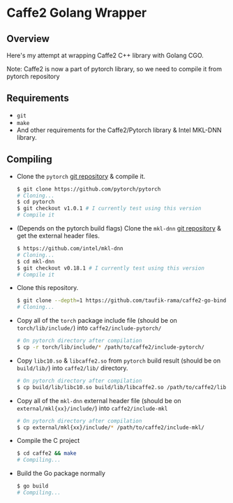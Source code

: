 # Caffe2 Golang Wrapper

## Overview

Here's my attempt at wrapping Caffe2 C++ library with Golang CGO.

Note: Caffe2 is now a part of pytorch library, so we need to compile it from pytorch repository

## Requirements

- `git`
- `make`
- And other requirements for the Caffe2/Pytorch library & Intel MKL-DNN library.

## Compiling

- Clone the `pytorch` [git repository](https://github.com/pytorch/pytorch) & compile it.

    ```Bash
    $ git clone https://github.com/pytorch/pytorch
    # Cloning...
    $ cd pytorch
    $ git checkout v1.0.1 # I currently test using this version
    # Compile it
    ```

- (Depends on the pytorch build flags) Clone the `mkl-dnn` [git repository](https://github.com/intel/mkl-dnn) & get the external header files.

    ```Bash
    $ https://github.com/intel/mkl-dnn
    # Cloning...
    $ cd mkl-dnn
    $ git checkout v0.18.1 # I currently test using this version
    # Compile it
    ```

- Clone this repository.

    ```Bash
    $ git clone --depth=1 https://github.com/taufik-rama/caffe2-go-binding
    # Cloning...
    ```

- Copy all of the `torch` package include file (should be on `torch/lib/include/`) into `caffe2/include-pytorch/`

    ```bash
    # On pytorch directory after compilation
    $ cp -r torch/lib/include/* /path/to/caffe2/include-pytorch/
    ```

- Copy `libc10.so` & `libcaffe2.so` from `pytorch` build result (should be on `build/lib/`) into `caffe2/lib/` directory.

    ```bash
    # On pytorch directory after compilation
    $ cp build/lib/libc10.so build/lib/libcaffe2.so /path/to/caffe2/lib/
    ```

- Copy all of the `mkl-dnn` external header file (should be on `external/mkl{xx}/include/`) into `caffe2/include-mkl`

    ```bash
    # On pytorch directory after compilation
    $ cp external/mkl{xx}/include/* /path/to/caffe2/include-mkl/
    ```

- Compile the C project

    ```Bash
    $ cd caffe2 && make
    # Compiling...
    ```

- Build the Go package normally

    ```Bash
    $ go build
    # Compiling...
    ```